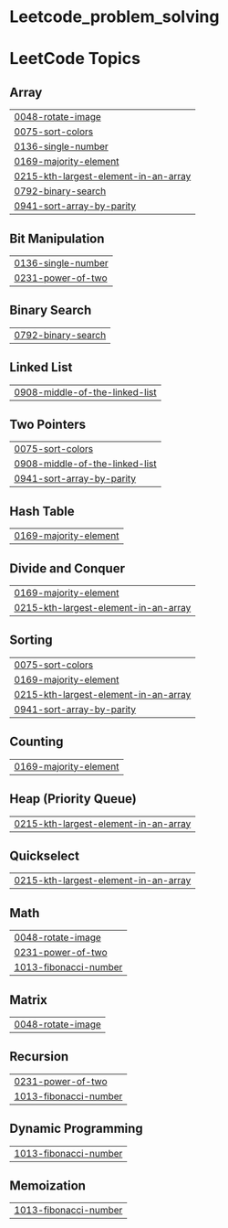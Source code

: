 # Leetcode_problem_solving

<!---LeetCode Topics Start-->
# LeetCode Topics
## Array
|  |
| ------- |
| [0048-rotate-image](https://github.com/shrabon10/Leetcode_problem_solving/tree/master/0048-rotate-image) |
| [0075-sort-colors](https://github.com/shrabon10/Leetcode_problem_solving/tree/master/0075-sort-colors) |
| [0136-single-number](https://github.com/shrabon10/Leetcode_problem_solving/tree/master/0136-single-number) |
| [0169-majority-element](https://github.com/shrabon10/Leetcode_problem_solving/tree/master/0169-majority-element) |
| [0215-kth-largest-element-in-an-array](https://github.com/shrabon10/Leetcode_problem_solving/tree/master/0215-kth-largest-element-in-an-array) |
| [0792-binary-search](https://github.com/shrabon10/Leetcode_problem_solving/tree/master/0792-binary-search) |
| [0941-sort-array-by-parity](https://github.com/shrabon10/Leetcode_problem_solving/tree/master/0941-sort-array-by-parity) |
## Bit Manipulation
|  |
| ------- |
| [0136-single-number](https://github.com/shrabon10/Leetcode_problem_solving/tree/master/0136-single-number) |
| [0231-power-of-two](https://github.com/shrabon10/Leetcode_problem_solving/tree/master/0231-power-of-two) |
## Binary Search
|  |
| ------- |
| [0792-binary-search](https://github.com/shrabon10/Leetcode_problem_solving/tree/master/0792-binary-search) |
## Linked List
|  |
| ------- |
| [0908-middle-of-the-linked-list](https://github.com/shrabon10/Leetcode_problem_solving/tree/master/0908-middle-of-the-linked-list) |
## Two Pointers
|  |
| ------- |
| [0075-sort-colors](https://github.com/shrabon10/Leetcode_problem_solving/tree/master/0075-sort-colors) |
| [0908-middle-of-the-linked-list](https://github.com/shrabon10/Leetcode_problem_solving/tree/master/0908-middle-of-the-linked-list) |
| [0941-sort-array-by-parity](https://github.com/shrabon10/Leetcode_problem_solving/tree/master/0941-sort-array-by-parity) |
## Hash Table
|  |
| ------- |
| [0169-majority-element](https://github.com/shrabon10/Leetcode_problem_solving/tree/master/0169-majority-element) |
## Divide and Conquer
|  |
| ------- |
| [0169-majority-element](https://github.com/shrabon10/Leetcode_problem_solving/tree/master/0169-majority-element) |
| [0215-kth-largest-element-in-an-array](https://github.com/shrabon10/Leetcode_problem_solving/tree/master/0215-kth-largest-element-in-an-array) |
## Sorting
|  |
| ------- |
| [0075-sort-colors](https://github.com/shrabon10/Leetcode_problem_solving/tree/master/0075-sort-colors) |
| [0169-majority-element](https://github.com/shrabon10/Leetcode_problem_solving/tree/master/0169-majority-element) |
| [0215-kth-largest-element-in-an-array](https://github.com/shrabon10/Leetcode_problem_solving/tree/master/0215-kth-largest-element-in-an-array) |
| [0941-sort-array-by-parity](https://github.com/shrabon10/Leetcode_problem_solving/tree/master/0941-sort-array-by-parity) |
## Counting
|  |
| ------- |
| [0169-majority-element](https://github.com/shrabon10/Leetcode_problem_solving/tree/master/0169-majority-element) |
## Heap (Priority Queue)
|  |
| ------- |
| [0215-kth-largest-element-in-an-array](https://github.com/shrabon10/Leetcode_problem_solving/tree/master/0215-kth-largest-element-in-an-array) |
## Quickselect
|  |
| ------- |
| [0215-kth-largest-element-in-an-array](https://github.com/shrabon10/Leetcode_problem_solving/tree/master/0215-kth-largest-element-in-an-array) |
## Math
|  |
| ------- |
| [0048-rotate-image](https://github.com/shrabon10/Leetcode_problem_solving/tree/master/0048-rotate-image) |
| [0231-power-of-two](https://github.com/shrabon10/Leetcode_problem_solving/tree/master/0231-power-of-two) |
| [1013-fibonacci-number](https://github.com/shrabon10/Leetcode_problem_solving/tree/master/1013-fibonacci-number) |
## Matrix
|  |
| ------- |
| [0048-rotate-image](https://github.com/shrabon10/Leetcode_problem_solving/tree/master/0048-rotate-image) |
## Recursion
|  |
| ------- |
| [0231-power-of-two](https://github.com/shrabon10/Leetcode_problem_solving/tree/master/0231-power-of-two) |
| [1013-fibonacci-number](https://github.com/shrabon10/Leetcode_problem_solving/tree/master/1013-fibonacci-number) |
## Dynamic Programming
|  |
| ------- |
| [1013-fibonacci-number](https://github.com/shrabon10/Leetcode_problem_solving/tree/master/1013-fibonacci-number) |
## Memoization
|  |
| ------- |
| [1013-fibonacci-number](https://github.com/shrabon10/Leetcode_problem_solving/tree/master/1013-fibonacci-number) |
<!---LeetCode Topics End-->